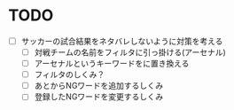 TODO
==============
- [ ] サッカーの試合結果をネタバレしないように対策を考える
    - [ ] 対戦チームの名前をフィルタに引っ掛ける(アーセナル) 
    - [ ] アーセナルというキーワードを<censored>に置き換える
    - [ ] フィルタのしくみ？
    - [ ] あとからNGワードを追加するしくみ
    - [ ] 登録したNGワードを変更するしくみ 